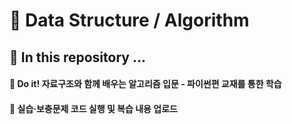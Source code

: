 <h1>🔎 Data Structure / Algorithm</h1>

<h2>🧐 In this repository ... </h2>

#### 📘 Do it! 자료구조와 함께 배우는 알고리즘 입문 - 파이썬편 교재를 통한 학습
#### 📖 실습·보충문제 코드 실행 및 복습 내용 업로드
